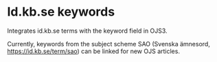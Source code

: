 # Id.kb.se keywords
Integrates id.kb.se terms with the keyword field in OJS3.

Currently, keywords from the subject scheme SAO (Svenska ämnesord, https://id.kb.se/term/sao) can be linked for new OJS articles.

